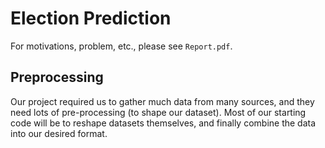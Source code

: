 Election Prediction
===================

For motivations, problem, etc., please see `Report.pdf`.

## Preprocessing
Our project required us to gather much data from many sources, and they need
lots of pre-processing (to shape our dataset). Most of our starting code will
be to reshape datasets themselves, and finally combine the data into our
desired format.
